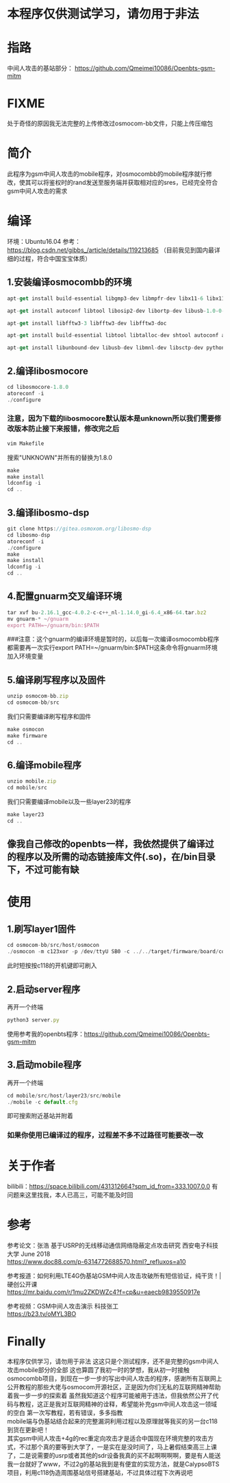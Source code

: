 # 本程序仅供测试学习，请勿用于非法
# 指路
中间人攻击的基站部分： 
https://github.com/Qmeimei10086/Openbts-gsm-mitm 
# FIXME
处于奇怪的原因我无法完整的上传修改过osmocom-bb文件，只能上传压缩包 
# 简介
此程序为gsm中间人攻击的mobile程序，对osmocombb的mobile程序就行修改，使其可以将鉴权时的rand发送至服务端并获取相对应的sres，已经完全符合gsm中间人攻击的需求 
# 编译
环境：Ubuntu16.04 
参考：https://blog.csdn.net/gibbs_/article/details/119213685 
（目前我见到国内最详细的过程，符合中国宝宝体质）
## 1.安装编译osmocombb的环境
```javascript
apt-get install build-essential libgmp3-dev libmpfr-dev libx11-6 libx11-dev texinfo flex bison libncurses5 libncurses5-dbg libncurses5-dev libncursesw5 libncursesw5-dbg libncursesw5-dev zlibc zlib1g-dev libmpfr4 libmpc-dev   subversion  git  autoconf  vim 
```
```javascript
apt-get install autoconf libtool libosip2-dev libortp-dev libusb-1.0-0-dev g++ sqlite3 libsqlite3-dev libreadline6-dev libncurses5-dev 
```
```javascript
apt-get install libfftw3-3 libfftw3-dev libfftw3-doc 
```
```javascript
apt-get install build-essential libtool libtalloc-dev shtool autoconf automake git-core pkg-config make gcc libpcsclite-dev 

```
```javascript
apt-get install libunbound-dev libusb-dev libmnl-dev libsctp-dev python3 libgnutls28-dev 
```
## 2.编译libosmocore
```javascript
cd libosmocore-1.8.0
atoreconf -i 
./configure
```
### 注意，因为下载的libosmocore默认版本是unknown所以我们需要修改版本防止接下来报错，修改完之后 
```javascript
vim Makefile
```
搜索"UNKNOWN"并所有的替换为1.8.0
```javascript
make 
make install 
ldconfig -i 
cd ..
```
## 3.编译libosmo-dsp
```javascript
git clone https://gitea.osmoxom.org/libosmo-dsp 
cd libosmo-dsp 
atoreconf -i 
./configure 
make 
make install 
ldconfig -i 
cd ..

```
## 4.配置gnuarm交叉编译环境
```javascript
tar xvf bu-2.16.1_gcc-4.0.2-c-c++_nl-1.14.0_gi-6.4_x86-64.tar.bz2 
mv gnuarm-* ~/gnuarm 
export PATH=~/gnuarm/bin:$PATH 
```
###注意：这个gnuarm的编译环境是暂时的，以后每一次编译osmocombb程序都需要再一次实行export PATH=~/gnuarm/bin:$PATH这条命令将gnuarm环境加入环境变量 

## 5.编译刷写程序以及固件
```javascript
unzip osmocom-bb.zip 
cd osmocom-bb/src 
```
我们只需要编译刷写程序和固件

```javascript
make osmocon 
make firmware
cd .. 
```
## 6.编译mobile程序
```javascript
unzio mobile.zip
cd mobile/src
```
我们只需要编译mobile以及一些layer23的程序
```javascript
make layer23 
cd .. 
```
## 像我自己修改的openbts一样，我依然提供了编译过的程序以及所需的动态链接库文件(.so)，在/bin目录下，不过可能有缺
# 使用
## 1.刷写layer1固件
```javascript
cd osmocom-bb/src/host/osmocon
./osmocon -m c123xor -p /dev/ttyU SB0 -c ../../target/firmware/board/compal_e88/layer1.highram.bin 
```
此时短按按c118的开机键即可刷入 
## 2.启动server程序
再开一个终端
```javascript
python3 server.py 
```
使用参考我的openbts程序：https://github.com/Qmeimei10086/Openbts-gsm-mitm 
## 3.启动mobile程序
再开一个终端
```javascript
cd mobile/src/host/layer23/src/mobile 
./mobile -c default.cfg
```
即可搜索附近基站并附着
### 如果你使用已编译过的程序，过程差不多不过路径可能要改一改

# 关于作者
bilibili：https://space.bilibili.com/431312664?spm_id_from=333.1007.0.0
有问题来这里找我，本人已高三，可能不能及时回

# 参考
参考论文：张浩 基于USRP的无线移动通信网络隐蔽定点攻击研究 西安电子科技大学 June 2018  
https://www.doc88.com/p-6314772688570.html?_refluxos=a10  

参考报道：如何利用LTE4G伪基站GSM中间人攻击攻破所有短信验证，纯干货！|硬创公开课  
https://mr.baidu.com/r/1mu2ZKDWZc4?f=cp&u=eaecb9839550917e  

参考视频：GSM中间人攻击演示 科技张工  
https://b23.tv/oMYL3BO  

# Finally
本程序仅供学习，请勿用于非法 
这这只是个测试程序，还不是完整的gsm中间人攻击mobile部分的全部
这也算圆了我初一时的梦想，我从初一时接触osmocombb项目，到现在一步一步的写出中间人攻击的程序，感谢所有互联网上公开教程的那些大佬与osmocom开源社区，正是因为你们无私的互联网精神帮助着我一步一步的探索着 
虽然我知道这个程序可能被用于违法，但我依然公开了代码与教程，这正是我对互联网精神的诠释，希望能补充gsm中间人攻击这一领域的空白 
第一次写教程，若有错误，多多指教   
mobile端与伪基站结合起来的完整漏洞利用过程以及原理就等我买的另一台c118到货在更新吧！   
其实gsm中间人攻击+4g的rec重定向攻击才是适合中国现在环境完整的攻击方式，不过那个真的要等到大学了，一是实在是没时间了，马上暑假结束高三上课了，二是说需要的usrp或者其他的sdr设备我真的买不起啊啊啊啊，要是有人能送我一台就好了www，不过2g的基站我到是有便宜的实现方法，就是CalypsoBTS项目，利用c118伪造周围基站信号搭建基站，不过具体过程下次再说吧    































